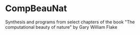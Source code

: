 # CompBeauNat
Synthesis and programs from select chapters of the book "The computational beauty of nature"  by Gary William Flake
